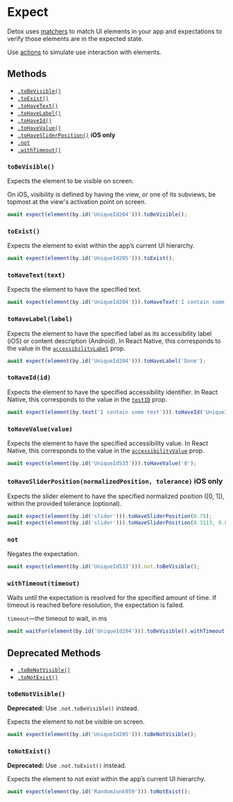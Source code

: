 # Expect

Detox uses [matchers](APIRef.Matchers.md) to match UI elements in your app and expectations to verify those elements are in the expected state.

Use [actions]('APIRef.ActionsOnElement.md') to simulate use interaction with elements.

## Methods

- [`.toBeVisible()`](#tobevisible)
- [`.toExist()`](#toexist)
- [`.toHaveText()`](#tohavetexttext)
- [`.toHaveLabel()`](#tohavelabellabel)
- [`.toHaveId()`](#tohaveidid)
- [`.toHaveValue()`](#tohavevaluevalue)
- [`.toHaveSliderPosition()`](#tohavesliderpositionnormalizedposition-tolerance--ios-only) **iOS only**
- [`.not`](#not)
- [`.withTimeout()`](#withtimeouttimeout)

### `toBeVisible()`

Expects the element to be visible on screen.

On iOS, visibility is defined by having the view, or one of its subviews, be topmost at the view's activation point on screen.

```js
await expect(element(by.id('UniqueId204'))).toBeVisible();
```

### `toExist()`
Expects the element to exist within the app’s current UI hierarchy.

```js
await expect(element(by.id('UniqueId205'))).toExist();
```

### `toHaveText(text)`
Expects the element to have the specified text.

```js
await expect(element(by.id('UniqueId204'))).toHaveText('I contain some text');
```

### `toHaveLabel(label)`

Expects the element to have the specified label as its accessibility label (iOS) or content description (Android). In React Native, this corresponds to the value in the [`accessibilityLabel`](https://facebook.github.io/react-native/docs/view.html#accessibilitylabel) prop.

```js
await expect(element(by.id('UniqueId204'))).toHaveLabel('Done');
```

### `toHaveId(id)`

Expects the element to have the specified accessibility identifier. In React Native, this corresponds to the value in the [`testID`](https://reactnative.dev/docs/view.html#testid) prop.

```js
await expect(element(by.text('I contain some text'))).toHaveId('UniqueId204');
```

### `toHaveValue(value)`

Expects the element to have the specified accessibility value. In React Native, this corresponds to the value in the [`accessibilityValue`](https://reactnative.dev/docs/view.html#accessibilityvalue) prop.

```js
await expect(element(by.id('UniqueId533'))).toHaveValue('0');
```

### `toHaveSliderPosition(normalizedPosition, tolerance)`  iOS only

Expects the slider element to have the specified normalized position ([0, 1]), within the provided tolerance (optional).

```js
await expect(element(by.id('slider'))).toHaveSliderPosition(0.75);
await expect(element(by.id('slider'))).toHaveSliderPosition(0.3113, 0.00001);
```

### `not`

Negates the expectation.

```js
await expect(element(by.id('UniqueId533'))).not.toBeVisible();
```

### `withTimeout(timeout)`

Waits until the expectation is resolved for the specified amount of time. If timeout is reached before resolution, the expectation is failed.

`timeout`—the timeout to wait, in ms

```js
await waitFor(element(by.id('UniqueId204'))).toBeVisible().withTimeout(2000);
```

## Deprecated Methods

- [`.toBeNotVisible()`](#tobenotvisible)
- [`.toNotExist()`](#tonotexist)

### `toBeNotVisible()`

**Deprecated:** Use `.not.toBeVisible()` instead.

Expects the element to not be visible on screen.

```js
await expect(element(by.id('UniqueId205'))).toBeNotVisible();
```

### `toNotExist()`

**Deprecated:** Use `.not.toExist()` instead.

Expects the element to not exist within the app’s current UI hierarchy.

```js
await expect(element(by.id('RandomJunk959'))).toNotExist();
```
